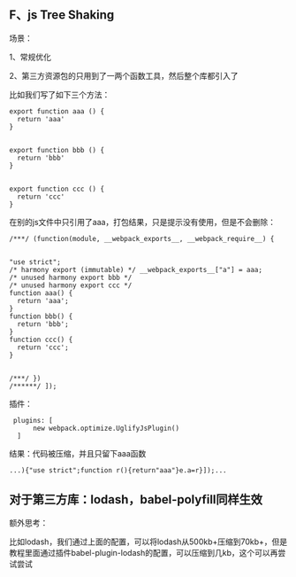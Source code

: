 ## F、js Tree Shaking

场景： 

1、常规优化

2、第三方资源包的只用到了一两个函数工具，然后整个库都引入了

  

比如我们写了如下三个方法：  

```
export function aaa () {
  return 'aaa'
}


export function bbb () {
  return 'bbb'
}


export function ccc () {
  return 'ccc'
}
```

  
在别的js文件中只引用了aaa，打包结果，只是提示没有使用，但是不会删除：

```
/***/ (function(module, __webpack_exports__, __webpack_require__) {


"use strict";
/* harmony export (immutable) */ __webpack_exports__["a"] = aaa;
/* unused harmony export bbb */
/* unused harmony export ccc */
function aaa() {
  return 'aaa';
}
function bbb() {
  return 'bbb';
}
function ccc() {
  return 'ccc';
}


/***/ })
/******/ ]);
```

  

插件：

```
 plugins: [
      new webpack.optimize.UglifyJsPlugin()
  ]
```

  
结果：代码被压缩，并且只留下aaa函数

```
...){"use strict";function r(){return"aaa"}e.a=r}]);...
```

  

## 对于第三方库：lodash，babel-polyfill同样生效

额外思考：

比如lodash，我们通过上面的配置，可以将lodash从500kb+压缩到70kb+，但是教程里面通过插件babel-plugin-lodash的配置，可以压缩到几kb，这个可以再尝试尝试